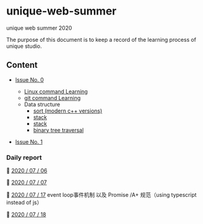 # unique-web-summer
unique web summer 2020

The purpose of this document is to keep a record of the learning process of unique studio.



## Content

* [Issue No. 0](./daily_report/Issue%20No.%200/20_07_06.md)
  * [Linux command Learning](./daily_report/Issue%20No.%200/Linux/Linux%20命令学习.md)
  * [git command Learning](./daily_report/Issue%20No.%200/Git/git%20命令学习.md)
  * Data structure
    * [sort (modern c++ versions)](/daily_report/Issue%20No.%200/Data_structure/sort%20(modern%20c%2B%2B%20versions).md)
    * [stack](.\assignment\Issue%20No.%200\stack.hpp)
    * [stack](./assignment/Issue%20No.%200/stack.hpp)
    * [binary tree traversal](./daily_report/Issue%20No.%200/Data_structure/binary%20tree%20traversal.md)
  
* [Issue No. 1](daily_report/Issue%20No.%201/20_07_08.md)



### Daily report

:link: [2020 / 07 / 06](daily_report/Issue%20No.%200/20_07_06.md)

:link: [2020 / 07 / 07](daily_report/Issue%20No.%200/20_07_07.md)

:link: [2020 / 07 / 17](daily_report/Issue%20No.%202/20_07_17.md) event loop事件机制 以及 Promise /A+ 规范（using typescript instead of js）

:link: [2020 / 07 / 18]()